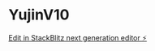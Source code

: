 # YujinV10

[Edit in StackBlitz next generation editor ⚡️](https://stackblitz.com/~/github.com/scoshields/YujinV10)
